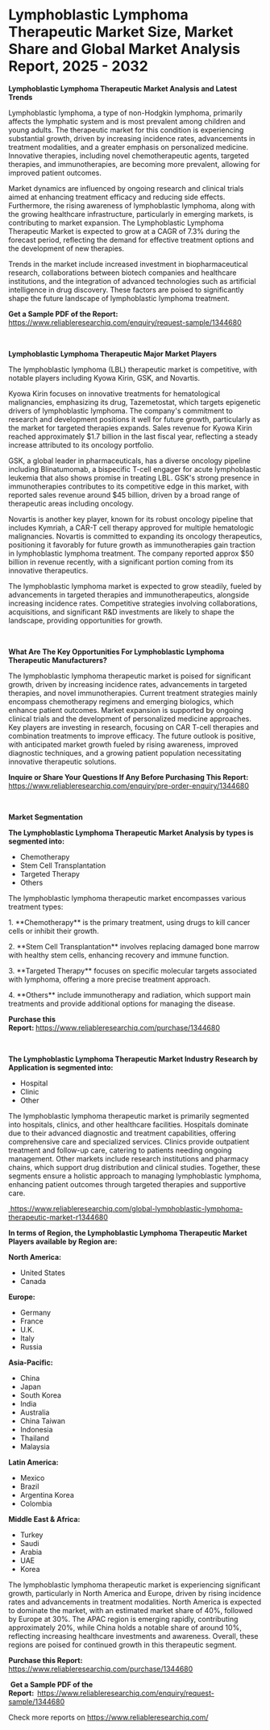 <p><h1>Lymphoblastic Lymphoma Therapeutic Market Size, Market Share and Global Market Analysis Report, 2025 - 2032</h1></p><p><strong>Lymphoblastic Lymphoma Therapeutic Market Analysis and Latest Trends</strong></p>
<p><p>Lymphoblastic lymphoma, a type of non-Hodgkin lymphoma, primarily affects the lymphatic system and is most prevalent among children and young adults. The therapeutic market for this condition is experiencing substantial growth, driven by increasing incidence rates, advancements in treatment modalities, and a greater emphasis on personalized medicine. Innovative therapies, including novel chemotherapeutic agents, targeted therapies, and immunotherapies, are becoming more prevalent, allowing for improved patient outcomes.</p><p>Market dynamics are influenced by ongoing research and clinical trials aimed at enhancing treatment efficacy and reducing side effects. Furthermore, the rising awareness of lymphoblastic lymphoma, along with the growing healthcare infrastructure, particularly in emerging markets, is contributing to market expansion. The Lymphoblastic Lymphoma Therapeutic Market is expected to grow at a CAGR of 7.3% during the forecast period, reflecting the demand for effective treatment options and the development of new therapies.</p><p>Trends in the market include increased investment in biopharmaceutical research, collaborations between biotech companies and healthcare institutions, and the integration of advanced technologies such as artificial intelligence in drug discovery. These factors are poised to significantly shape the future landscape of lymphoblastic lymphoma treatment.</p></p>
<p><strong>Get a Sample PDF of the Report:&nbsp;</strong> <a href="https://www.reliableresearchiq.com/enquiry/request-sample/1344680?utm_campaign=3514&utm_medium=2&utm_source=Github&utm_content=ia&utm_term=24032025&utm_id=lymphoblastic-lymphoma-therapeutic">https://www.reliableresearchiq.com/enquiry/request-sample/1344680</a></p>
<p>&nbsp;</p>
<p><strong>Lymphoblastic Lymphoma Therapeutic Major Market Players</strong></p>
<p><p>The lymphoblastic lymphoma (LBL) therapeutic market is competitive, with notable players including Kyowa Kirin, GSK, and Novartis. </p><p>Kyowa Kirin focuses on innovative treatments for hematological malignancies, emphasizing its drug, Tazemetostat, which targets epigenetic drivers of lymphoblastic lymphoma. The company's commitment to research and development positions it well for future growth, particularly as the market for targeted therapies expands. Sales revenue for Kyowa Kirin reached approximately $1.7 billion in the last fiscal year, reflecting a steady increase attributed to its oncology portfolio.</p><p>GSK, a global leader in pharmaceuticals, has a diverse oncology pipeline including Blinatumomab, a bispecific T-cell engager for acute lymphoblastic leukemia that also shows promise in treating LBL. GSK's strong presence in immunotherapies contributes to its competitive edge in this market, with reported sales revenue around $45 billion, driven by a broad range of therapeutic areas including oncology.</p><p>Novartis is another key player, known for its robust oncology pipeline that includes Kymriah, a CAR-T cell therapy approved for multiple hematologic malignancies. Novartis is committed to expanding its oncology therapeutics, positioning it favorably for future growth as immunotherapies gain traction in lymphoblastic lymphoma treatment. The company reported approx $50 billion in revenue recently, with a significant portion coming from its innovative therapeutics.</p><p>The lymphoblastic lymphoma market is expected to grow steadily, fueled by advancements in targeted therapies and immunotherapeutics, alongside increasing incidence rates. Competitive strategies involving collaborations, acquisitions, and significant R&D investments are likely to shape the landscape, providing opportunities for growth.</p></p>
<p>&nbsp;</p>
<p><strong>What Are The Key Opportunities For Lymphoblastic Lymphoma Therapeutic Manufacturers?</strong></p>
<p><p>The lymphoblastic lymphoma therapeutic market is poised for significant growth, driven by increasing incidence rates, advancements in targeted therapies, and novel immunotherapies. Current treatment strategies mainly encompass chemotherapy regimens and emerging biologics, which enhance patient outcomes. Market expansion is supported by ongoing clinical trials and the development of personalized medicine approaches. Key players are investing in research, focusing on CAR T-cell therapies and combination treatments to improve efficacy. The future outlook is positive, with anticipated market growth fueled by rising awareness, improved diagnostic techniques, and a growing patient population necessitating innovative therapeutic solutions.</p></p>
<p><strong>Inquire or Share Your Questions If Any Before Purchasing This Report:</strong> <a href="https://www.reliableresearchiq.com/enquiry/pre-order-enquiry/1344680?utm_campaign=3514&utm_medium=2&utm_source=Github&utm_content=ia&utm_term=24032025&utm_id=lymphoblastic-lymphoma-therapeutic">https://www.reliableresearchiq.com/enquiry/pre-order-enquiry/1344680</a></p>
<p>&nbsp;</p>
<p><strong>Market Segmentation</strong></p>
<p><strong>The Lymphoblastic Lymphoma Therapeutic Market Analysis by types is segmented into:</strong></p>
<p><ul><li>Chemotherapy</li><li>Stem Cell Transplantation</li><li>Targeted Therapy</li><li>Others</li></ul></p>
<p><p>The lymphoblastic lymphoma therapeutic market encompasses various treatment types: </p><p>1. **Chemotherapy** is the primary treatment, using drugs to kill cancer cells or inhibit their growth. </p><p>2. **Stem Cell Transplantation** involves replacing damaged bone marrow with healthy stem cells, enhancing recovery and immune function. </p><p>3. **Targeted Therapy** focuses on specific molecular targets associated with lymphoma, offering a more precise treatment approach. </p><p>4. **Others** include immunotherapy and radiation, which support main treatments and provide additional options for managing the disease.</p></p>
<p><strong>Purchase this Report:&nbsp;</strong><a href="https://www.reliableresearchiq.com/purchase/1344680?utm_campaign=3514&utm_medium=2&utm_source=Github&utm_content=ia&utm_term=24032025&utm_id=lymphoblastic-lymphoma-therapeutic">https://www.reliableresearchiq.com/purchase/1344680</a></p>
<p>&nbsp;</p>
<p><strong>The Lymphoblastic Lymphoma Therapeutic Market Industry Research by Application is segmented into:</strong></p>
<p><ul><li>Hospital</li><li>Clinic</li><li>Other</li></ul></p>
<p><p>The lymphoblastic lymphoma therapeutic market is primarily segmented into hospitals, clinics, and other healthcare facilities. Hospitals dominate due to their advanced diagnostic and treatment capabilities, offering comprehensive care and specialized services. Clinics provide outpatient treatment and follow-up care, catering to patients needing ongoing management. Other markets include research institutions and pharmacy chains, which support drug distribution and clinical studies. Together, these segments ensure a holistic approach to managing lymphoblastic lymphoma, enhancing patient outcomes through targeted therapies and supportive care.</p></p>
<p><a href="https://www.reliableresearchiq.com/global-lymphoblastic-lymphoma-therapeutic-market-r1344680?utm_campaign=3514&utm_medium=2&utm_source=Github&utm_content=ia&utm_term=24032025&utm_id=lymphoblastic-lymphoma-therapeutic">&nbsp;https://www.reliableresearchiq.com/global-lymphoblastic-lymphoma-therapeutic-market-r1344680</a></p>
<p><strong>In terms of Region, the Lymphoblastic Lymphoma Therapeutic Market Players available by Region are:</strong></p>
<p>
    <p> <strong> North America: </strong>
        <ul>
            <li>United States</li>
            <li>Canada</li>
        </ul>
        </p> 
    <p> <strong> Europe: </strong>
        <ul>
            <li>Germany</li>
            <li>France</li>
            <li>U.K.</li>
            <li>Italy</li>
            <li>Russia</li>
        </ul>
        </p> 
    <p> <strong> Asia-Pacific: </strong>
        <ul>
            <li>China</li>
            <li>Japan</li>
            <li>South Korea</li>
            <li>India</li>
            <li>Australia</li>
            <li>China Taiwan</li>
            <li>Indonesia</li>
            <li>Thailand</li>
            <li>Malaysia</li>
        </ul>
        </p> 
    <p> <strong> Latin America: </strong>
        <ul>
            <li>Mexico</li>
            <li>Brazil</li>
            <li>Argentina Korea</li>
            <li>Colombia</li>
        </ul>
        </p> 
    <p> <strong> Middle East & Africa: </strong>
        <ul>
            <li>Turkey</li>
            <li>Saudi</li>
            <li>Arabia</li>
            <li>UAE</li>
            <li>Korea</li>
        </ul>
    </p>
    </p>
<p><p>The lymphoblastic lymphoma therapeutic market is experiencing significant growth, particularly in North America and Europe, driven by rising incidence rates and advancements in treatment modalities. North America is expected to dominate the market, with an estimated market share of 40%, followed by Europe at 30%. The APAC region is emerging rapidly, contributing approximately 20%, while China holds a notable share of around 10%, reflecting increasing healthcare investments and awareness. Overall, these regions are poised for continued growth in this therapeutic segment.</p></p>
<p><strong>Purchase this Report: </strong><a href="https://www.reliableresearchiq.com/purchase/1344680?utm_campaign=3514&utm_medium=2&utm_source=Github&utm_content=ia&utm_term=24032025&utm_id=lymphoblastic-lymphoma-therapeutic">https://www.reliableresearchiq.com/purchase/1344680</a></p>
<p>&nbsp;<strong>Get a Sample PDF of the Report:&nbsp;&nbsp;</strong><a href="https://www.reliableresearchiq.com/enquiry/request-sample/1344680?utm_campaign=3514&utm_medium=2&utm_source=Github&utm_content=ia&utm_term=24032025&utm_id=lymphoblastic-lymphoma-therapeutic">https://www.reliableresearchiq.com/enquiry/request-sample/1344680</a></p>
<p><strong></strong></p>
<p>Check more reports on <a href="https://www.reliableresearchiq.com/?utm_campaign=3514&utm_medium=2&utm_source=Github&utm_content=ia&utm_term=24032025&utm_id=lymphoblastic-lymphoma-therapeutic">https://www.reliableresearchiq.com/</a></p>